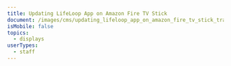 ```yaml
---
title: Updating LifeLoop App on Amazon Fire TV Stick
document: /images/cms/updating_lifeloop_app_on_amazon_fire_tv_stick_training_doc.pdf
isMobile: false
topics:
  - displays
userTypes:
  - staff
---
```

